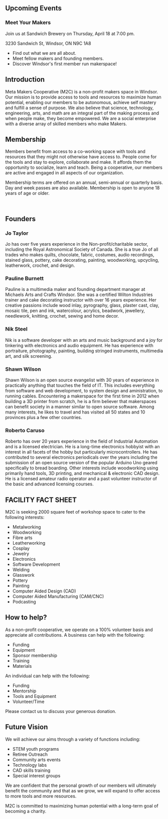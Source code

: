 ## Upcoming Events

### Meet Your Makers
Join us at Sandwich Brewery on Thursday, April 18 at 7:00 pm. 

3230 Sandwich St, Windsor, ON N9C 1A8

- Find out what we are all about.
- Meet fellow makers and founding members.
- Discover Windsor's first member run makerspace!

## Introduction
Meta Makers Cooperative (M2C) is a non-profit makers space in Windsor. Our mission is to provide access to tools and resources to maximize human potential, enabling our members to be autonomous, achieve self mastery and fulfill a sense of purpose. We also believe that science, technology, engineering, arts, and math are an integral part of the making process and when people make, they become empowered. 
We are a social enterprise with a diverse array of skilled members who make Makers.

## Membership
Members benefit from access to a co-working space with tools and resources that they might not otherwise have access to. People come for the tools and stay to explore, collaborate and make. It affords them the opportunity to socialize, learn and teach.  Being a cooperative, our members are active and engaged in all aspects of our organization. 

Membership terms are offered on an annual, semi-annual or quarterly basis. Day and week passes are also available. Membership is open to anyone 18 years of age or older.

 
## Founders

### Jo Taylor
Jo has over five years experience in the Non-profit/charitable sector, including the Royal Astronomical Society of Canada. She is a true Jo of all trades who makes quilts, chocolate, fabric, costumes, audio recordings, stained glass, pottery, cake decorating, painting, woodworking, upcycling, leatherwork, crochet, and design.

### Pauline Burnett 
Pauline is a multimedia maker and founding department manager at Michaels Arts and Crafts Windsor. She was a certified Wilton Industries trainer and cake decorating instructor with over 16 years experience. Her creative passions include wood inlay, pyrography, glass, plaster cast, clay, mosaic tile, pen and ink, watercolour, acrylics, beadwork, jewellery, needlework, knitting, crochet, sewing and home decor.

### Nik Steel 
Nik is a software developer with an arts and music background and a joy for tinkering with electronics and audio equipment. He has experience with portraiture, photography, painting, building stringed instruments, multimedia art, and silk screening.

### Shawn Wilson
Shawn Wilson is an open source evangelist with 30 years of experience in practically anything that touches the field of IT. This includes everything from software and web development, to system design and aministration, to running cables. Encountering a makerspace for the first time in 2012 when building a 3D printer from scratch, he is a firm believer that makerspaces can benefit society in a manner similar to open source software.  Among many interests, he likes to travel and has visited all 50 states and 10 provinces plus a few other countries.

### Roberto Caruso 
Roberto has over 20 years experience in the field of Industrial Automation and is a licensed electrician. He is a long-time electronics hobbyist with an interest in all facets of the hobby but particularly microcontrollers. He has contributed to several electronics periodicals over the years including the submission of an open source version of the popular Arduino Uno geared specifically to bread boarding. Other interests include woodworking using primarily hand tools, 3D printing, and mechanical & electronic CAD design. He is a licensed amateur radio operator and a past volunteer instructor of the basic and advanced licensing courses.

## FACILITY FACT SHEET 

M2C is seeking 2000 square feet of workshop space to cater to the following interests:
- Metalworking
-	Woodworking
-	Fibre arts
-	Leatherworking
-	Cosplay
-	Jewelry
-	Electronics
-	Software Development
-	Welding
-	Glasswork
-	Pottery
-	Painting
-	Computer Aided Design (CAD)
-	Computer Aided Manufacturing (CAM/CNC)
- Podcasting


## How to help?
As a non-profit cooperative, we operate on a 100% volunteer basis and appreciate all contributions. 
A business can help with the following:

-	Funding
-	Equipment
-	Sponsor membership
-	Training
-	Materials

An individual can help with the following:

-	Funding
-	Mentorship
-	Tools and Equipment
-	Volunteer/Time

Please contact us to discuss your generous donation. 

## Future Vision

We will achieve our aims through a variety of functions including: 

-	STEM youth programs
-	Retiree Outreach
-	Community arts events
-	Technology labs
-	CAD skills training
-	Special interest groups

We are confident that the personal growth of our members will ultimately benefit the community and that as we grow, we will expand to offer access to more tools and more resources. 

M2C is committed to maximizing human potential with a long-term goal of becoming a charity.
